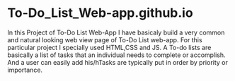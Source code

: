 # To-Do_List_Web-app.github.io
In this Project of To-Do List Web-App I have basicaly build a very common and natural looking web view page of To-Do List web-app. For this particular project I specially used HTML,CSS and JS. A To-do lists are basically a list of tasks that an individual needs to complete or accomplish. And a user can easily add his/hTasks are typically put in order by priority or importance.
